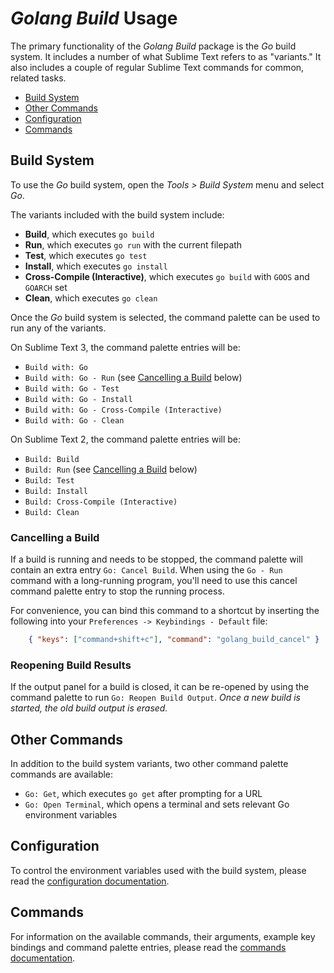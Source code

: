 # *Golang Build* Usage

The primary functionality of the *Golang Build* package is the *Go* build
system. It includes a number of what Sublime Text refers to as "variants."
It also includes a couple of regular Sublime Text commands for common, related
tasks.

 - [Build System](#build-system)
 - [Other Commands](#other-commands)
 - [Configuration](#configuration)
 - [Commands](#commands)

## Build System

To use the *Go* build system, open the *Tools > Build System* menu and select
*Go*.

The variants included with the build system include:

 - **Build**, which executes `go build`
 - **Run**, which executes `go run` with the current filepath
 - **Test**, which executes `go test`
 - **Install**, which executes `go install`
 - **Cross-Compile (Interactive)**, which executes `go build` with `GOOS` and
   `GOARCH` set
 - **Clean**, which executes `go clean`

Once the *Go* build system is selected, the command palette can be used to run
any of the variants.

On Sublime Text 3, the command palette entries will be:

 - `Build with: Go`
 - `Build with: Go - Run` (see [Cancelling a Build](#cancelling-a-build) below)
 - `Build with: Go - Test`
 - `Build with: Go - Install`
 - `Build with: Go - Cross-Compile (Interactive)`
 - `Build with: Go - Clean`

On Sublime Text 2, the command palette entries will be:

 - `Build: Build`
 - `Build: Run` (see [Cancelling a Build](#cancelling-a-build) below)
 - `Build: Test`
 - `Build: Install`
 - `Build: Cross-Compile (Interactive)`
 - `Build: Clean`

### Cancelling a Build

If a build is running and needs to be stopped, the command palette will contain
an extra entry `Go: Cancel Build`. When using the `Go - Run` command with a
long-running program, you'll need to use this cancel command palette entry to
stop the running process.

For convenience, you can bind this command to a shortcut by inserting the
following into your `Preferences -> Keybindings - Default` file:

```json
    { "keys": ["command+shift+c"], "command": "golang_build_cancel" }
```

### Reopening Build Results

If the output panel for a build is closed, it can be re-opened by using the
command palette to run `Go: Reopen Build Output`. *Once a new build is
started, the old build output is erased.*

## Other Commands

In addition to the build system variants, two other command palette commands are
available:

 - `Go: Get`, which executes `go get` after prompting for a URL
 - `Go: Open Terminal`, which opens a terminal and sets relevant Go
   environment variables

## Configuration

To control the environment variables used with the build system, please read
the [configuration documentation](configuration.md).

## Commands

For information on the available commands, their arguments, example key
bindings and command palette entries, please read the
[commands documentation](commands.md).
